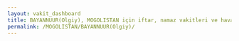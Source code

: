 ```yaml
---
layout: vakit_dashboard
title: BAYANNUUR(Olgiy), MOGOLISTAN için iftar, namaz vakitleri ve hava durumu - ilçe/eyalet seç
permalink: /MOGOLISTAN/BAYANNUUR(Olgiy)/
---
```


<script type="text/javascript">
  var GLOBAL_COUNTRY = 'MOGOLISTAN';
  var GLOBAL_CITY = 'BAYANNUUR(Olgiy)';
  var GLOBAL_STATE = '';
  var lat = 72;
  var lon = 21;
</script>
